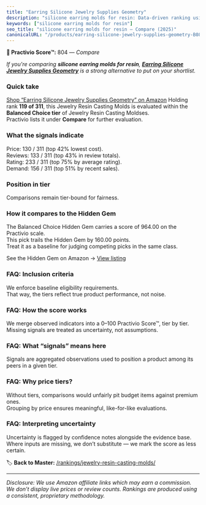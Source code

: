 ```yaml
---
title: "Earring Silicone Jewelry Supplies Geometry"
description: "silicone earring molds for resin: Data-driven ranking using the Practivio Score™. Positioned by quality, value, demand, findability, momentum."
keywords: ["silicone earring molds for resin"]
seo_title: "silicone earring molds for resin — Compare (2025)"
canonicalURL: "/products/earring-silicone-jewelry-supplies-geometry-B08263FVBQ/"
---
```


**🛒 Practivio Score™:** 804 — _Compare_


*If you're comparing **silicone earring molds for resin**, **[Earring Silicone Jewelry Supplies Geometry](https://www.amazon.com/dp/B08263FVBQ?tag=practivio-20)** is a strong alternative to put on your shortlist.*
### Quick take
[Shop “Earring Silicone Jewelry Supplies Geometry” on Amazon](https://www.amazon.com/dp/B08263FVBQ?tag=practivio-20)
Holding rank **119 of 311**, this Jewelry Resin Casting Molds is evaluated within the **Balanced Choice tier** of Jewelry Resin Casting Moldses.  
Practivio lists it under **Compare** for further evaluation.

### What the signals indicate
Price: 130 / 311 (top 42% lowest cost).  
Reviews: 133 / 311 (top 43% in review totals).  
Rating: 233 / 311 (top 75% by average rating).  
Demand: 156 / 311 (top 51% by recent sales).

### Position in tier
Comparisons remain tier-bound for fairness.

### How it compares to the Hidden Gem
The Balanced Choice Hidden Gem carries a score of 964.00 on the Practivio scale.  
This pick trails the Hidden Gem by 160.00 points.  
Treat it as a baseline for judging competing picks in the same class.  

See the Hidden Gem on Amazon → [View listing](https://www.amazon.com/dp/B08L7PP8F9?tag=practivio-20)

### FAQ: Inclusion criteria
We enforce baseline eligibility requirements.  
That way, the tiers reflect true product performance, not noise.

### FAQ: How the score works
We merge observed indicators into a 0–100 Practivio Score™, tier by tier.  
Missing signals are treated as uncertainty, not assumptions.

### FAQ: What “signals” means here
Signals are aggregated observations used to position a product among its peers in a given tier.

### FAQ: Why price tiers?
Without tiers, comparisons would unfairly pit budget items against premium ones.  
Grouping by price ensures meaningful, like-for-like evaluations.

### FAQ: Interpreting uncertainty
Uncertainty is flagged by confidence notes alongside the evidence base.  
Where inputs are missing, we don’t substitute — we mark the score as less certain.

<!-- Missing template for Compare/CompareWithinPriceClass -->


🏷️ **Back to Master:** [/rankings/jewelry-resin-casting-molds/](/rankings/jewelry-resin-casting-molds/)

---
_Disclosure: We use Amazon affiliate links which may earn a commission. We don’t display live prices or review counts. Rankings are produced using a consistent, proprietary methodology._
